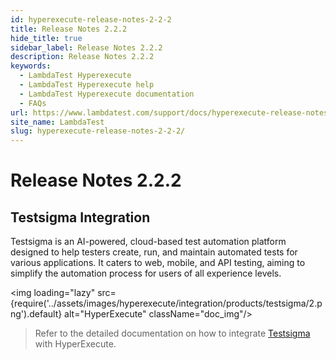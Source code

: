 ```yaml
---
id: hyperexecute-release-notes-2-2-2
title: Release Notes 2.2.2
hide_title: true
sidebar_label: Release Notes 2.2.2
description: Release Notes 2.2.2
keywords:
  - LambdaTest Hyperexecute
  - LambdaTest Hyperexecute help
  - LambdaTest Hyperexecute documentation
  - FAQs
url: https://www.lambdatest.com/support/docs/hyperexecute-release-notes-2-2-2/
site_name: LambdaTest
slug: hyperexecute-release-notes-2-2-2/
---
```


<script type="application/ld+json"
      dangerouslySetInnerHTML={{ __html: JSON.stringify({
       "@context": "https://schema.org",
        "@type": "BreadcrumbList",
        "itemListElement": [{
          "@type": "ListItem",
          "position": 1,
          "name": "Home",
          "item": "https://www.lambdatest.com"
        },{
          "@type": "ListItem",
          "position": 2,
          "name": "Support",
          "item": "https://www.lambdatest.com/support/docs/"
        },{
          "@type": "ListItem",
          "position": 3,
          "name": "Release Notes",
          "item": "https://www.lambdatest.com/support/docs/hyperexecute-release-notes-2-2-2/"
        }]
      })
    }}
></script>

# Release Notes 2.2.2

## Testsigma Integration

Testsigma is an AI-powered, cloud-based test automation platform designed to help testers create, run, and maintain automated tests for various applications. It caters to web, mobile, and API testing, aiming to simplify the automation process for users of all experience levels.

<img loading="lazy" src={require('../assets/images/hyperexecute/integration/products/testsigma/2.png').default} alt="HyperExecute" className="doc_img"/>

> Refer to the detailed documentation on how to integrate [Testsigma](support/docs/hyperexecute-testsigma-integration/) with HyperExecute.